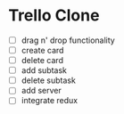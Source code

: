 # Trello Clone

- [ ] drag n' drop functionality
- [ ] create card
- [ ] delete card
- [ ] add subtask
- [ ] delete subtask
- [ ] add server
- [ ] integrate redux
